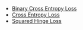 - [Binary Cross Entropy Loss](Binary%20Cross%20Entropy%20Loss.md)
- [Cross Entropy Loss](Cross%20Entropy%20Loss.md)
- [Squared Hinge Loss](Squared%20Hinge%20Loss.md)